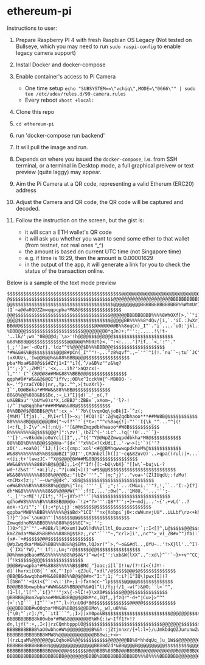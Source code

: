 # ethereum-pi

Instructions to user:
1. Prepare Raspberry PI 4 with fresh Raspbian OS Legacy (Not tested on Bullseye, which you may need to run `sudo raspi-config` to enable legacy camera support)
2. Install Docker and docker-compose
3. Enable container's access to Pi Camera
    - One time setup `echo "SUBSYSTEM==\"vchiq\",MODE=\"0666\"" | sudo tee /etc/udev/rules.d/99-camera.rules`
    - Every reboot `xhost +local:`
4. Clone this repo
5. `cd ethereum-pi`

6. run 'docker-compose run backend'
7. It will pull the image and run.
8. Depends on where you issued the `docker-compose`, i.e. from SSH terminal, or a terminal in Desktop mode, a full graphical preivew or text preview (quite laggy) may appear.
9. Aim the Pi Camera at a QR code, representing a valid Etherum (ERC20) address
10. Adjust the Camera and QR code, the QR code will be captured and decoded.
11. Follow the instruction on the screen, but the gist is:
    - it will scan a ETH wallet's QR code
    - it will ask you whether you want to send some ether to that wallet (from testnet, not real ones ^_^)
    - the amount is based on current UTC time (not Singapore time)
    - e.g. if time is 16:29, then the amount is 0.00001629
    - in the output of the app, it will generate a link for you to check the status of the transaction online.


Below is a sample of the text mode preview
```
$$$$$$$$$$$$$$$$$$$$$$$$$$$$$$$$$$$$$$$$$$@@@@@@@@@@@@@@@@@@@@@@@@@@@@@@@@@@BBB%WB@@&bpdddbkkhaoo*##MW&%@$$$$$$$$$$$$$$$
@$$$$$$$$$$$$$$$$$$$$$$$$$$$$$$$$$$$$$$@@@@@@@@@@@@@@@@@@@@@BBBBBBBBBBBB8#pCn(_lIUB@&mOmwwwqpdbkkhao#M&8B@$$$$$$$$$$$$$$
@@$$$$$$$$$$$$$$$$$$$$$$$$$$$$$$$$$$$$$@@@@@@@@@@BBBBBBBBBBBBBB%%WhmUr)+I"",i](I`~a@@a0QOZZmwqqpqpba*M&8@$$$$$$$$$$$$$$$
@@@$$$$$$$$$$$$$$$$$$$$$$$$$$$$$$$$$$$@@@@@@BBBBBBBBB%%%%8WhOXf[>,``"i]/cUCYunor^^j%@B*ZQQOZZZmwqpbh*W%@$$$$$$$$$$$$$$$$
@@@@$$$$$$$$$$$$$$$$$$$$$$$$$$$$$$$$$$@@@@@BB%%%%%8*dQv/[i,`.'iI.:JwXr)_I"";``xai'!bB@B8#hpwZZmqba#8B$$$$$$$$$$$$$$$$$$$
BB@@@$$$$$$$$$$$$$$$$$$$$$$$$$$$@@@@@@@@B%%8oqCn)_I^'."i`....`uO:'jkl.;n0bW&)'ldv^`fB@@B@$$$BBB@@$$$$$$$$$$$$$$$$$$$$$$$
%BBB@@@$$$$$$$$$$$$$$$$$$$$$@@@@@@@B8*qJn)+;^'':;.....!\!t-'..lk/';wn`"0B@@@d;`\a>'!h@@@@$$$@@@@@@$$$$$$$$$$$$$$$$$$$$$$
&88%BBB@@$$$$$$$$$$$$$@@@@@@%Mb0zt}<,`^:<:....']?if,.`<,':"'."{_;'']a<'-dOzf},'ldz"^t%@@@@$B%%%BBB@@@$$$$$$$$$$$$$$$$$$$
*#W&&W&%B@$$$$$$$$@@@8#pCn(_I"^"!-,..^z8%qvf^.,~`'"`^i(!.`nu``~;tu``JC"'";+(xXUUz\,'Iw@@B@@%&&88%BBB@@@@$$$$$$$$$$$$$$$$
pba*Moa#&88@$$$#ZYj1+I""i?{,^/a&B%z""z&%q?I"';-}^.;ZMM]'.'<x,...ih?'>aQzcx(-l,"''_("`{8@@@8##MW&88%%BBB@@@$$$$$$$$$$$$$$
qqph#8#*W&&&@$@QI^ifYv;;0B%x^Icck%W{^-MB8OO-'-k~.'^}rzaCYOb)|nr,,Yp:.^^,>[tuzXrl}-I`',O@@Boka*#MWW&&88%%BB@$$$$$$$$$$$$$
88&8%@@%888&B$$Bc,:~_L)^I}{d(`.'_o(,?uX&BBau"'\bUYw0)x*X,idBBJ":ZBBx`,xXom~,`'l?-!(/^`1%@8qqbho*###MMWW&&8B@$$$$$$$$$$$$
8%%BB@@$@BBBB$@@%t":cx_~`'`?b\{tvqmQq\joBk|I-`^z(;{M%M)`lfja),`._M\I+rl]]>~x;'[#CQ)!I':Z@%qZqdbhaoo***##MW8B@$$$$$$$$$$$
88%%%%BB@@@@@@@@BW{"~vf?"`'`{*t>:"^^c%8aq{![-^'`'I{\k_"^..."^[(!(<:fL_]-I\v^.>(!;nUj-''[&@MmZmqpdbkhaaoo*#W8B$$$$$$$$$$$
8%%%%%%%%B@$$$$@@@*]":\zv!`,(bZI^(-':Lc^..!q['!0!..'``}-''[}'.~v8kddnjo0uYcl[]I^,,.^t{'"Y@@WpZZmwqpddbkha*M8@$$$$$$$$$$$
88%%BB%B%%%B@@$$@@@a~"{d<`'"x%%C<?(xUdLI..'-w~>[i'`)[''?zO('..+oa%0(`'1J;!](<:{cmp:`xol'<#@@BMhqwwwqpdkhoM%@$$$$$$$$$$$$
W&88%%%%%%%8%%B$$@@BZI"jOI'',CMJnbzl[h(]I'~cq&8ZuvO)'..>qpa((rul:|+...`:<(]i;t+'lawzJC-'^X@$@@@@8W##M&8B@$$$$$$$$$$$$$$$
WW&&8%%%%%8888%B@$@@BJ;,1<{f"If!{[:~bQ\vbX}`"[[w\`~bujvL-?wd~!Z&&t''`+aL}l/;.^?|uaW]<](I'<#$$@@$$$$$$$$$$$$$$$$$$$$$$$$$
W&&88%%%%%%%8888%@@@@Bz:"(bZ+`''",^`|m;^j}'.."voa~'(ZlIUqdU;:fzMu!<nCMx<]z!;'`~~Uw*@@d<^.`xB$@$$$$$$$$$$$$$$$$$$$$$$$$$$
o#W&8%%%B%%%88888%@@@@%j"lni`''''_[``;";!`..:CM&xi.''"?,!,``..'I:-}I?]:'lcr(,..`"'l}/p<...ld@$@@$$@$$$$$$$$$$$$$$$$$$$$$
dh*W&8%%%%%%%%88&8%@@@@W{^``;f!I,...';0w{^..'1M8U,`'...'`';-'._[''>rM['!/I1fj,'?[~jXY>!^''`)%$$$$$$$$$$$$$$$$$$$$$$$$$$$
qdho#W8%%%%%B%%%888B@@@@o-`!z+"?>''':Q8*?'';+}+~mdj,..'~{'.+vL('..?aok-+1/i"";'`{);<*p\ij}`:m@$$$$$@$$$$$$$$$$$$$$$$$$$$
qqpba*MW8%%BBB%%%%%%%@$$Bd>^1CI''"nx{Xobpi`jO<:cWWunvjUU"..iLLbf\rz<+kh[]Q-l?}^')o<`\aunQn"'[%$$$$$@@@$$$$$$$$$$$$$$$$$$
ZmwqddhoM&%BBBB%%%888%@$$%0I">;`'';[)0>^|J"`"'.~#8Bk/l|#Qxum)1wOl!d%%zlltl_Oouxxxr+'`;:I<[]^,L@$$$$$@@@$$$$$$$$$$$$$$$$$
kmZZmda*MW&8%BBB%%%8888@$$8z;,rx"'``'^~,^crl>]i',,nc^">_vI_ZB#x^")fb):`''`XZI`l-)/fjrjf\{x#-`+#$$$$$@@@$$$$$$$$$$$$$$$$$
@WpZwqdka*MW&8%BBB%%88&%@$BMn,lQJxr("`>,^~o&&#dl..,OYU~..'!>X}ll'..^I)-_{`IXi'?W),"!_1fj:,Lm;"r@$$$$$@@@$$$$$$$$$$$$$$$$
@@%hmmqdbao#M&8%%%%%%88%@$@&*)^<w{+I'':\xb&W{lXX^..^:xd\}^`'`~}>+v"^CCjUO>!:'.^vQ",Z@$$@j^+*(^!k$$$$$@@@@$$$$$$$$$$$$$$$
@@@B#pwqpba*#M&8888%%%%%B$$BMd_"}aac;i|l`I!)u/(?!(i<{(JY!-d]`)hvrxi[O8{`'`nX,^'Ip)`-qZJu(,"xdl"/@$$$$$@@@$@$$$$$$$$$$$$$
@BB@B&dwwqbho#M&&88888%%B@$@8#m<"I:";1;`^:i?|1"IQ\)pwx]I](?l[bBn^''+QX1<{^`:<\:'1h+;i-)fxnncc~"lp$$$$$@@@@@$$$$$$$$$$$$$
B@@@BB8bmwpbha*#WW&&&8%BB@@@%&#Ql^l)/fjjf/1_-w(^)&@O;``l<`"^,(1~l(,'l["^,`i{}^''"jx\{->lI!+}\xX0#$$$$$$@@@@$$$$$$$$$$$$$
@BBBBB@BomZwpbao#MW&88BB@@$@B8M*c,IQf,,}fzQr"-d+"jCu>}>^^"{>`:\I```_)I^```<!^^,l~}\nUOd*8@$$$$$$$$$$$$$@@@@@$$$$$$$$$$$$
@@@BBBBBB#wQOqba*MM&8%BB@$$@@B8Mo\,_w],u8%%&{"\0;^`;r]:/Y,``itI```^,;I>]|xY0po&B$$$$$$$$$$$$$$$$$$$$$$$$@@@@@@@$$$$$$$$$
BBBBBBBBBB8k00wbo*#MW&8@@@@@@@B%Wh{:)w~Iff1?>!?dn,ljY(":+,,I<]|rzCQmhbpppUO@$$$$$$$$$$$$$$$$$$$$$$$$$$$$@@@@@@@$$$$$$$$$
BBBBBBBBBBB%aO0wbho#W%@@@@@@@@@B%&h-:jZtjnnxr/{+l:l+}/uJmkbdqQZJurunwZwqpoM$$$$$$$$$$$$$$$@@@@@@Bmujrw@$$@@@@@@@$$$$$$$$
BBBBBBBBBBBBB8WMW8%@@@@@@@@@@@@@BB8wi;+<>~[(rzLqaM%@@@@@@@pLOqhoW&%@@$$$$$$$$$$@@@@@@@BB%8*hhdqUq_]u_1W$$@@@@@@@@@$$$$$$
BBBBBBBBBBBBBBB$@@@@@@@@@@@@@@@@BBB8dZd*&BB@@@@B@@@@@@@@@@$$$$$$$$$@@@@@@@@BBB%8&&WW#***#M0mwmaa%MwZd8$$$$@@@@@@@@@$@$$$
BBBBBBBBBBBBBBBB@@@@@@@$$$$$$@B@@BBB%88BB@@@BBBBB@@@@@@@@@@@@@B@@@BBB@@@BBBB@@%MMW&8%B@@$$$$$$$$$$$$$$$$$$@@@@@@@@@@@@$@
BBBBBBBBBBBBBBBBBBBBB@@@@@@@@BBBB%BBBBBBBBBBBBBB%%%8%%%%BBBBBBB@@@@@@@@@$$$$$$$$$$$$$$$$$$$$$$$$$$$$$$$$$$$@@@@@@@@@@@@@
```